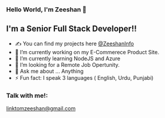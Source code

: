 ### Hello World, I'm Zeeshan  👋

## I'm a Senior Full Stack Developer!!
- ✍ You can find my projects here <a href="https://mzeeshan2330.wixsite.com/myinfo">@ZeeshanInfo</a>
- 🔭 I’m currently working on my E-Commerece Product Site.
- 🌱 I’m currently learning NodeJS and Azure
- 👯 I’m looking for a Remote Job Opertunity.
- 💬 Ask me about ... Anything 
- ⚡ Fun fact: I speak 3 languages ( English, Urdu, Punjabi)


### Talk with me!:
<a>linktomzeeshan@gmail.com</a>
<br />



<br />
<br />

